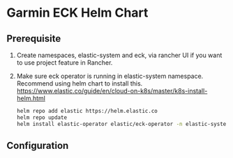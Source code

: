 # Garmin ECK Helm Chart

## Prerequisite

1. Create namespaces, elastic-system and eck, via rancher UI if you want to use project feature in Rancher.

2. Make sure eck operator is running in elastic-system namespace. Recommend using helm chart to install this.
   https://www.elastic.co/guide/en/cloud-on-k8s/master/k8s-install-helm.html
   ```bash
   helm repo add elastic https://helm.elastic.co
   helm repo update
   helm install elastic-operator elastic/eck-operator -n elastic-system
   ```

## Configuration